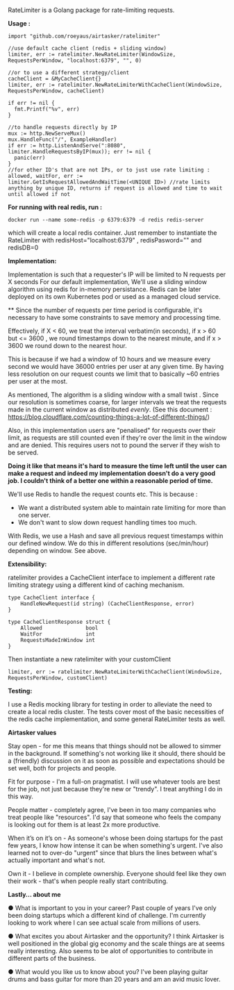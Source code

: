 RateLimiter is a Golang package for rate-limiting requests. 

**Usage :** 

```
import "github.com/roeyaus/airtasker/ratelimiter"

//use default cache client (redis + sliding window)
limiter, err := ratelimiter.NewRateLimiter(WindowSize, RequestsPerWindow, "localhost:6379", "", 0)

//or to use a different strategy/client
cacheClient = &MyCacheClient{}
limiter, err := ratelimiter.NewRateLimiterWithCacheClient(WindowSize, RequestsPerWindow, cacheClient)

if err != nil {
  fmt.Printf("%v", err)
}

//to handle requests directly by IP
mux := http.NewServeMux()
mux.HandleFunc("/", ExampleHandler)
if err := http.ListenAndServe(":8080", limiter.HandleRequestsByIP(mux)); err != nil {
  panic(err)
}
//for other ID's that are not IPs, or to just use rate limiting : 
allowed, waitFor, err := limiter.GetIsRequestAllowedAndWaitTime(<UNIQUE ID>) //rate limits anything by unique ID, returns if request is allowed and time to wait until allowed if not 
```


**For running with real redis, run :** 
```
docker run --name some-redis -p 6379:6379 -d redis redis-server
```

which will create a local redis container. Just remember to instantiate the RateLimiter with redisHost="localhost:6379" , redisPasword="" and redisDB=0 

**Implementation:**

Implementation is such that a requester's IP will be limited to N requests per X seconds
For our default implementation, We'll use a sliding window algorithm using redis for in-memory persistance. Redis can be later deployed on its own Kubernetes pod or used as a managed cloud service.

** Since the number of requests per time period is configurable, it's necessary to have some constraints to save memory and processing time. 

Effectively, if X < 60, we treat the interval verbatim(in seconds), 
if x > 60 but <= 3600 , we round timestamps down to the nearest minute, and if x > 3600 we round down to the nearest hour.

This is because if we had a window of 10 hours and we measure every second we would have 36000 entries per user at any given time. By having less resolution on our request counts we limit that to basically ~60 entries per user at the most.

As mentioned, The algorithm is a sliding window with a small twist .
Since our resolution is sometimes coarse, for larger intervals we treat the requests made in the current window as distributed *evenly*.  (See this document : https://blog.cloudflare.com/counting-things-a-lot-of-different-things/)

Also, in this implementation users are "penalised" for requests over their limit, as requests are still counted even if they're over the limit in the window and are denied. This requires users not to pound the server if they wish to be served.

**Doing it like that means it's hard to measure the time left until the user can make a request and indeed my implementation doesn't do a very good job. I couldn't think of a better one within a reasonable period of time.**

We'll use Redis to handle the request counts etc.
This is because :
* We want a distributed system able to maintain rate limiting for more than one server.
* We don't want to slow down request handling times too much.

With Redis, we use a Hash and save all previous request timestamps within our defined window. We do this in different resolutions (sec/min/hour) depending on window. See above.


**Extensibility:**

ratelimiter provides a CacheClient interface to implement a different rate limiting strategy using a different kind of caching mechanism.

```
type CacheClient interface {
	HandleNewRequest(id string) (CacheClientResponse, error)
}

type CacheClientResponse struct {
	Allowed              bool
	WaitFor              int
	RequestsMadeInWindow int
}
```

Then instantiate a new ratelimiter with your customClient 
```
limiter, err := ratelimiter.NewRateLimiterWithCacheClient(WindowSize, RequestsPerWindow, customClient)
```

**Testing:**

I use a Redis mocking library for testing in order to alleviate the need to create a local redis cluster.
The tests cover most of the basic necessities of the redis cache implementation, and some general RateLimiter tests as well.



**Airtasker values**

Stay open  - for me this means that things should not be allowed to simmer in the background. If something's not working like it should, there should be a (friendly) discussion on it as soon as possible and expectations should be set well, both for projects and people. 

Fit for purpose - I'm a full-on pragmatist. I will use whatever tools are best for the job, not just because they're new or "trendy". I treat anything I do in this way.

People matter - completely agree, I've been in too many companies who treat people like "resources". I'd say that someone who feels the company is looking out for them is at least 2x more productive.

When it’s on it’s on - As someone's whose been doing startups for the past few years, I know how intense it can be when something's urgent. I've also learned not to over-do "urgent" since that blurs the lines between what's actually important and what's not.

Own it - I believe in complete ownership. Everyone should feel like they own their work - that's when people really start contributing. 

**Lastly... about me** 

● What is important to you in your career? 
Past couple of years I've only been doing startups which a different kind of challenge.
I'm currently looking to work where I can see actual scale from millions of users.

● What excites you about Airtasker and the opportunity? 
I think Airtasker is well positioned in the global gig economy and the scale things are at seems really interesting. Also seems to be alot of opportunities to contribute in different parts of the business.

● What would you like us to know about you? 
I've been playing guitar drums and bass guitar for more than 20 years and am an avid music lover.
